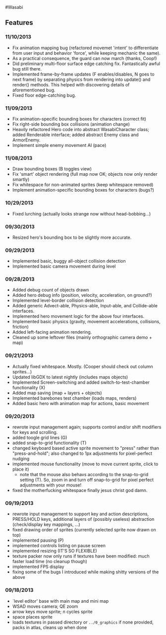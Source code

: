 #Wasabi

## Features

### 11/10/2013
* Fix animation mapping bug (refactored movemet 'intent' to differentiate from user input and behavior 'force', while keeping mechanic the same).
* As a practical consequence, the guard can now march (thanks, Coop!)
* Did preliminary multi-floor surface edge catching fix. Fantastically awful bug still there.
* Implemented frame-by-frame updates (F enables/disables, N goes to next frame) by separating physics from rendering into update() and render() methods. This helped with discovering details of aforementioned bug.
* Fixed floor edge-catching bug.

### 11/09/2013
* Fix animation-specific bounding boxes for characters (correct fit)
* Fix right-side bounding box collisions (animation change)
* Heavily refactored Hero code into abstract WasabiCharacter class; added Renderable interface; added abstract Enemy class and ArmorEnemy.
* Implement simple enemy movement AI (pace)

### 11/08/2013
* Draw bounding boxes (B toggles view)
* Fix 'smart' object rendering (full map now OK; objects now only render smartly)
* Fix whitespace for non-animated sprites (keep whitespace removed)
* Implement animation-specific bounding boxes for characters (bugs?)

### 10/29/2013
 * Fixed lurching (actually looks strange now without head-bobbing...)

### 09/30/2013
 * Resized hero's bounding box to be slightly more accurate.

### 09/29/2013
 * Implemented basic, buggy all-object collision detection
 * Implemented basic camera movement during level

### 09/28/2013
 * Added debug count of objects drawn
 * Added hero debug info (position, velocity, acceleration, on ground?)
 * Implemented level-border collision detection
 * Added generic Advect-able, Physics-able, Input-able, and Collide-able interfaces.
 * Implemented hero movement logic for the above four interfaces.
 * Implemented basic physics (gravity, movement accelerations, collisions, friction)
 * Added left-facing animation rendering.
 * Cleaned up some leftover files (mainly orthographic camera demo + map)

### 09/21/2013
 * Actually fixed whitespace. Mostly. (Cooper should check out column sprites...)
 * Updated libGDX to latest nightly (includes maps objects)
 * Implemented Screen-switching and added switch-to-test-chamber functionality (X)
 * Added map saving (map + layers + objects)
 * Implemented barebones test chamber (loads maps, renders)
 * Added basic hero with animation map for actions, basic movement

### 09/20/2013
 * rewrote input management again; supports control and/or shift modifiers for keys and scrolling.
 * added toogle grid lines (G)
 * added snap-to-grid functionality (T)
 * changed keyboard based active sprite movement to "press" rather than "press-and-hold"; also changed to 1px adjustments for pixel-perfect nudging
 * implemented mouse functionality (move to move current sprite, click to place it)
	 * note that the mouse also behavs according to the snap-to-grid setting (T). So, zoom in and turn off snap-to-grid for pixel perfect adjustments with your mouse!
 * fixed the motherfucking whitespace finally jesus christ god damn.

### 09/19/2013
 * rewrote input management to support key and action descriptions, PRESS/HOLD keys, additional layers of (possibly useless) abstraction (check/display key mappings, ...)
 * fixed drawing order of sprites (currently selected sprite now drawn on top)
 * implemented pausing (P)
 * implemented controls listing on pause screen
 * implemented resizing (IT'S SO FLEXIBLE)
 * texture packer now only runs if textures have been modified: much faster load time (no cleanup though)
 * implemented FPS display
 * fixing some of the bugs I introduced while making shitty versions of the above


### 09/18/2013
 * `level editor' base with main map and mini map
 * WSAD moves camera; QE zoom
 * arrow keys move sprite; n cycles sprite
 * space places sprite
 * loads textures in passed directory or `../0_graphics` if none provided, packs in atlas, cleans up when done
